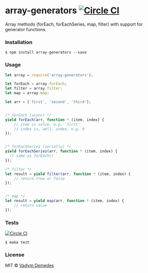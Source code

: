 # array-generators [![Circle CI](https://circleci.com/gh/vdemedes/array-generators.svg?style=svg)](https://circleci.com/gh/vdemedes/array-generators)

Array methods (forEach, forEachSeries, map, filter) with support for generator functions.


### Installation

```
$ npm install array-generators --save
```


### Usage

```js
let array = require('array-generators');

let forEach = array.forEach;
let filter = array.filter;
let map = array.map;

let arr = ['first', 'second', 'third'];


/* forEach (async) */
yield forEach(arr, function * (item, index) {
	// item is value, e.g. 'first'
	// index is, well, index, e.g. 0
});


/* forEachSeries (serially) */
yield forEachSeries(arr, function * (item, index) {
  // same as forEach()
});

/* filter */
let result = yield filter(arr, function * (item, index) {
	// return true or false
});


/* map */
let result = yield map(arr, function * (item, index) {
	// return value
});
```


### Tests

[![Circle CI](https://circleci.com/gh/vdemedes/array-generators.svg?style=svg)](https://circleci.com/gh/vdemedes/array-generators)

```
$ make test
```


### License

MIT © [Vadym Demedes](http://vadimdemedes.com)
